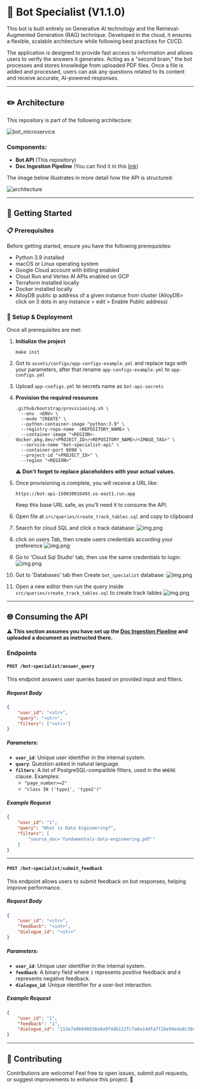 # 🤖 Bot Specialist (V1.1.0)

This bot is built entirely on Generative AI technology and the Retrieval-Augmented Generation (RAG) technique. Developed in the cloud, it ensures a flexible, scalable architecture while following best practices for CI/CD.

The application is designed to provide fast access to information and allows users to verify the answers it generates. Acting as a "second brain," the bot processes and stores knowledge from uploaded PDF files. Once a file is added and processed, users can ask any questions related to its content and receive accurate, AI-powered responses.

---

## ✏️ Architecture

This repository is part of the following architecture:

![bot_microservice](assets/images/bot_microservice.png)

### Components:

- **Bot API** (This repository)
- **Doc Ingestion Pipeline** (You can find it in this [link](https://github.com/lucasvittal2/doc_ingestion_pipeline/tree/dev))

The image below illustrates in more detail how the API is structured:

![architecture](assets/images/architecture.png)

---

## 🚀 Getting Started

### 📋 Prerequisites
Before getting started, ensure you have the following prerequisites:

- Python 3.9 installed
- macOS or Linux operating system
- Google Cloud account with billing enabled
- Cloud Run and Vertex AI APIs enabled on GCP
- Terraform installed locally
- Docker installed locally
- AlloyDB public ip address of a given instance from cluster (AlloyDB> click on 3 dots in any instance > edit > Enable Public address)

### 🏃 Setup & Deployment
Once all prerequisites are met:

1. **Initialize the project**
   ```shell
   make init
   ```

2. Got to `assets/configs/app-configs-example.yml` and replace tags with your parameters, after that rename `app-configs-example.yml` to `app-configs.yml`
3. Upload `app-configs.yml` to secrets name as `bot-api-secrets`

3. **Provision the required resources**
   ```shell
   .github/bootstrap/provisioning.sh \
     --env  <ENV> \
     --mode "CREATE" \
     --python-container-image "python:3.9" \
     --registry-repo-name  <REPOSITORY_NAME> \
     --container-image "<REGION>-docker.pkg.dev/<PROJECT_ID>/<REPOSITORY_NAME>/<IMAGE_TAG>" \
     --service-name "bot-specialist-api" \
     --container-port 8090 \
     --project-id "<PROJECT_ID>" \
     --region "<REGION>"
   ```
   ⚠️ **Don't forget to replace placeholders with your actual values.**


4. Once provisioning is complete, you will receive a URL like:
   ```text
   https://bot-api-150030916493.us-east1.run.app
   ```
   Keep this base URL safe, as you'll need it to consume the API.
5. Open file at `src/queries/create_track_tables.sql` and copy to clipboard
6.  Search for cloud SQL and click o track database:
![img.png](assets/images/cloudsqldb.png)
7. click on users Tab, then create users credentials according your preference
![img.png](assets/images/create-credentials.png)
8. Go to 'Cloud Sql Studio' tab, then use the same credentials to login:
![img.png](assets/images/studio.png)
9. Got to 'Databases' tab then Create `bot_specialist` database:
![img.png](assets/images/createdbsql.png)
10. Open a new editor then run the query inside `src/queries/create_track_tables.sql` to create track tables
![img.png](assets/images/createtracktables.png)
---

## 🌐 Consuming the API

⚠️ **This section assumes you have set up the [Doc Ingestion Pipeline](https://github.com/lucasvittal2/doc_ingestion_pipeline/tree/dev) and uploaded a document as instructed there.**

### Endpoints

#### **`POST /bot-specialist/answer_query`**
This endpoint answers user queries based on provided input and filters.

##### Request Body
```json
{
    "user_id": "<str>",
    "query": "<str>",
    "filters": ["<str>"]
}
```

##### Parameters:
- **`user_id`**: Unique user identifier in the internal system.
- **`query`**: Question asked in natural language.
- **`filters`**: A list of PostgreSQL-compatible filters, used in the `WHERE` clause. Examples:
  - `"page_number>=2"`
  - `"class IN ('type1', 'type2')"`

##### Example Request
```json
{
    "user_id": "1",
    "query": "What is Data Engineering?",
    "filters": [
        "source_doc='fundamentals-data-engineering.pdf'"
    ]
}
```

---

#### **`POST /bot-specialist/submit_feedback`**
This endpoint allows users to submit feedback on bot responses, helping improve performance.

##### Request Body
```json
{
    "user_id": "<str>",
    "feedback": "<int>",
    "dialogue_id": "<str>"
}
```

##### Parameters:
- **`user_id`**: Unique user identifier in the internal system.
- **`feedback`**: A binary field where `1` represents positive feedback and `0` represents negative feedback.
- **`dialogue_id`**: Unique identifier for a user-bot interaction.

##### Example Request
```json
{
    "user_id": "1",
    "feedback": "1",
    "dialogue_id": "113e7e86040d38e0a9f44b112fc7a0a14dfa7f2be94e4a8c30cdbc2035f25988"
}
```

---

## 🤲 Contributing

Contributions are welcome! Feel free to open issues, submit pull requests, or suggest improvements to enhance this project. 🚀
